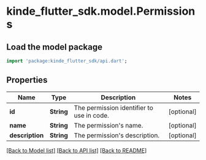 # kinde_flutter_sdk.model.Permissions

## Load the model package
```dart
import 'package:kinde_flutter_sdk/api.dart';
```

## Properties
Name | Type | Description | Notes
------------ | ------------- | ------------- | -------------
**id** | **String** | The permission identifier to use in code. | [optional] 
**name** | **String** | The permission's name. | [optional] 
**description** | **String** | The permission's description. | [optional] 

[[Back to Model list]](../README.md#documentation-for-models) [[Back to API list]](../README.md#documentation-for-api-endpoints) [[Back to README]](../README.md)


